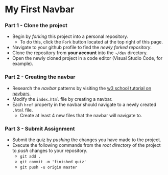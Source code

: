 # My First Navbar

### Part 1 - Clone the project
* Begin by _forking_ this project into a personal repository.
   * To do this, click the `Fork` button located at the top right of this page.
* Navigate to your github profile to find the _newly forked repository_.
* Clone the repository from **your account** into the `~/dev` directory.
* Open the newly cloned project in a code editor (Visual Studio Code, for example).

### Part 2 - Creating the navbar
* Research the _navbar_ patterns by visiting the [w3 school tutorial on navbars]().
* Modify the `index.html` file by creating a navbar.
* Each `href` property in the navbar should navigate to a newly created `.html` file.
    * Create at least 4 new files that the navbar will navigate to.

### Part 3 - Submit Assignment
* Submit the quiz by _pushing_ the changes you have made to the project.
* Execute the following commands from the _root directory_ of the project to _push_ changes to your repository.
    * `git add .`
    * `git commit -m 'finished quiz'`
    * `git push -u origin master`